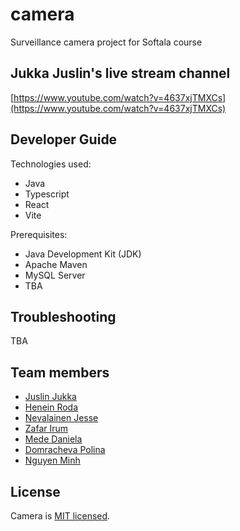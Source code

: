 # camera
Surveillance camera project for Softala course

## Jukka Juslin's live stream channel
[https://www.youtube.com/watch?v=4637xjTMXCs](https://www.youtube.com/watch?v=4637xjTMXCs)

## Developer Guide

Technologies used:
- Java
- Typescript
- React
- Vite

Prerequisites:
- Java Development Kit (JDK)
- Apache Maven
- MySQL Server
- TBA

## Troubleshooting

TBA

## Team members

- [Juslin Jukka](https://github.com/jusju)
- [Henein Roda](https://github.com/hxrda)
- [Nevalainen Jesse](https://github.com/Suppiluliumas)
- [Zafar Irum](https://github.com/zafarirum87)
- [Mede Daniela](https://github.com/mededaniela)
- [Domracheva Polina](https://github.com/PolinaD31)
- [Nguyen Minh](https://github.com/NguyenMinh03)

## License

Camera is [MIT licensed](./LICENSE).
